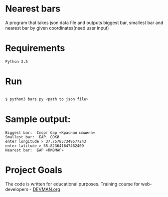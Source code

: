 # Nearest bars

A program that takes json data file and outputs biggest bar,
smallest bar and nearest bar by given coordinates(need user input)

# Requirements

`Python 3.5`

# Run

```bash

$ python3 bars.py <path to json file>

```

# Sample output:

```
Biggest bar:  Спорт бар «Красная машина»
Smallest bar:  БАР. СОКИ
enter longitude > 37.757857349577243
enter latitude > 55.823641647462409
Nearest bar:  БАР «ПИВМАГ»
```

# Project Goals

The code is written for educational purposes. Training course for web-developers - [DEVMAN.org](https://devman.org)

